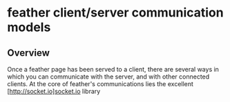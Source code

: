 # feather client/server communication models #

## Overview ##
Once a feather page has been served to a client, there are several ways in which you can communicate with the server, and with other connected clients. At the core of feather's communications lies the excellent [http://socket.io]socket.io library 